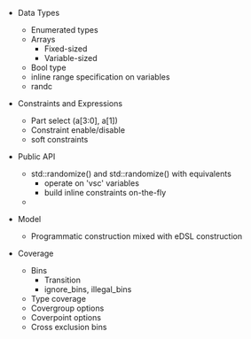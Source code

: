 
- Data Types
  - Enumerated types
  - Arrays
    - Fixed-sized
    - Variable-sized
  - Bool type
  - inline range specification on variables
  - randc

- Constraints and Expressions
  - Part select (a[3:0], a[1])
  - Constraint enable/disable
  - soft constraints
    
- Public API
  - std::randomize() and std::randomize() with equivalents
    - operate on 'vsc' variables
    - build inline constraints on-the-fly
  - 
  
- Model
  - Programmatic construction mixed with eDSL construction
  
  
- Coverage
  - Bins
    - Transition
    - ignore_bins, illegal_bins
  - Type coverage
  - Covergroup options
  - Coverpoint options
  - Cross exclusion bins
  
